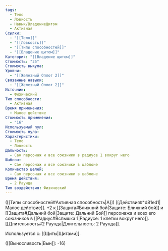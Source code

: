 ```yaml
---
tags:
  - Тело
  - Ловкость
  - Навык/ВладениеЩитом
  - Активная
Ссылки:
  - "[[Тело]]"
  - "[[Ловкость]]"
  - "[[Типы способностей]]"
  - "[[Владение щитом]]"
Категория: "[[Владение щитом]]"
Стоимость: "25"
Стоимость выкупа: 
Уровни:
  - "[[Железный Оплот 2]]"
Связанные навыки:
  - "[[Железный Оплот 2]]"
Источник:
  - Физический
Тип способности:
  - Активная
Время применения:
  - Малое действие
Стоимость применения:
  - "16"
Используемый пул: 
Стоимость пула: 
Характеристики:
  - Тело
  - Ловкость
Дальность:
  - Сам персонаж и все союзники в радиусе 1 вокруг него
Шаблон:
  - Сам персонаж и все союзники в шаблоне
Количество целей:
  - Сам персонаж и все союзники в шаблоне
Время действия:
  - 2 Раунда
Тип воздействия: Физический
---
```

([[Типы способностей#Активная способность|А]]) [[Действия#^d81ed1|Малое действие]]. +2 к [[Защита#Ближний бой|Защите: Ближний бой]] и [[Защита#Дальний бой|Защите: Дальний Бой]] персонажа и всех его союзников в [[Радиус#Вспышка 1|Радиусе: 1 клетки вокруг него]].  [[Длительность#2 Раунда|Длительность: 2 Раунда]]. 

Используется с: [[Щиты|Щитами]]. 

([[Выносливость|Вын]]: -16)